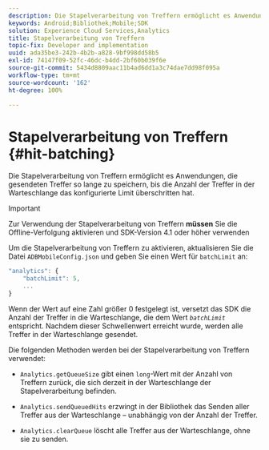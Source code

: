```yaml
---
description: Die Stapelverarbeitung von Treffern ermöglicht es Anwendungen, die gesendeten Treffer so lange zu speichern, bis die Anzahl der Treffer in der Warteschlange das konfigurierte Limit überschritten hat.
keywords: Android;Bibliothek;Mobile;SDK
solution: Experience Cloud Services,Analytics
title: Stapelverarbeitung von Treffern
topic-fix: Developer and implementation
uuid: ada35be3-242b-4b2b-a828-9bf998dd58b5
exl-id: 74147f09-52fc-46dc-b4dd-2bf60b039f6e
source-git-commit: 5434d8809aac11b4ad6dd1a3c74dae7dd98f095a
workflow-type: tm+mt
source-wordcount: '162'
ht-degree: 100%

---
```


# Stapelverarbeitung von Treffern {#hit-batching}

Die Stapelverarbeitung von Treffern ermöglicht es Anwendungen, die gesendeten Treffer so lange zu speichern, bis die Anzahl der Treffer in der Warteschlange das konfigurierte Limit überschritten hat.

>[!IMPORTANT]
>
>Zur Verwendung der Stapelverarbeitung von Treffern **müssen** Sie die Offline-Verfolgung aktivieren und SDK-Version 4.1 oder höher verwenden

Um die Stapelverarbeitung von Treffern zu aktivieren, aktualisieren Sie die Datei `ADBMobileConfig.json` und geben Sie einen Wert für `batchLimit` an:

```js
"analytics": {
    "batchLimit": 5,
    ...
}
```

Wenn der Wert auf eine Zahl größer 0 festgelegt ist, versetzt das SDK die Anzahl der Treffer in die Warteschlange, die dem Wert *`batchLimit`* entspricht. Nachdem dieser Schwellenwert erreicht wurde, werden alle Treffer in der Warteschlange gesendet.

Die folgenden Methoden werden bei der Stapelverarbeitung von Treffern verwendet:

* `Analytics.getQueueSize` gibt einen `long`-Wert mit der Anzahl von Treffern zurück, die sich derzeit in der Warteschlange der Stapelverarbeitung befinden.

* `Analytics.sendQueuedHits` erzwingt in der Bibliothek das Senden aller Treffer aus der Warteschlange – unabhängig von der Anzahl der Treffer.
* `Analytics.clearQueue` löscht alle Treffer aus der Warteschlange, ohne sie zu senden.
